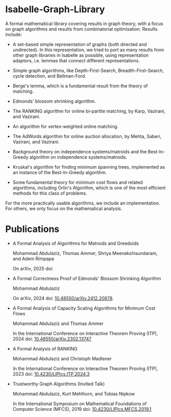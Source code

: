 # Isabelle-Graph-Library

A formal mathematical library covering results in graph theory, with a focus on graph algorithms and results from combinatorial optimisation.
Results include:

 - A set-based simple representation of graphs (both directed and undirected). In this representation, we tried to port as many results from other graph libraries in Isabelle as possible, using representation adaptors, i.e. lemmas that connect different representations.

 - Simple graph algorithms, like Depth-First-Search, Breadth-First-Search, cycle detection, and Bellman-Ford. 

 - Berge's lemma, which is a fundamental result from the theory of matching.

 - Edmonds' blossom shrinking algorithm.

 - The RANKING algorithm for online bi-partite matching, by Karp, Vazirani, and Vazirani.

 - An algorithm for vertex-weighted online matching.

 - The AdWords algorithm for online auction allocation, by Mehta, Saberi, Vazirani, and Vazirani.
 
 - Background theory on independence systems/matroids and the Best-In-Greedy algorithm on independence systems/matroids.

 - Kruskal's algorithm for finding minimum spanning trees, implemented as an instance of the Best-In-Greedy algorithm.
 
 - Some fundamental theory for minimum cost flows and related algorithms, including Orlin's Algorithm, which is one of the most efficient methods for this class of problems.

For the more practically usable algorithms, we include an implementation. For others, we only focus on the mathematical analysis.

# Publications

 - A Formal Analysis of Algorithms for Matroids and Greedoids

   Mohammad Abdulaziz, Thomas Ammer, Shriya Meenakshisundaram, and Adem Rimpapa

   On arXiv, 2025 doi: [](https://)
   
 - A Formal Correctness Proof of Edmonds' Blossom Shrinking Algorithm

   Mohammad Abdulaziz 

   On arXiv, 2024 doi: [10.48550/arXiv.2412.20878](https://10.48550/arXiv.2412.20878).

 - A Formal Analysis of Capacity Scaling Algorithms for Minimum Cost Flows

   Mohammad Abdulaziz and Thomas Ammer

   In the International Conference on Interactive Theorem Proving (ITP), 2024 doi: [10.48550/arXiv.2302.13747](https://10.48550/arXiv.2302.13747)

 - A Formal Analysis of RANKING

   Mohammad Abdulaziz and Christoph Madlener

   In the International Conference on Interactive Theorem Proving (ITP), 2023 doi: [10.4230/LIPIcs.ITP.2024.3](https://10.4230/LIPIcs.ITP.2024.3)

 - Trustworthy Graph Algorithms (Invited Talk)

   Mohammad Abdulaziz, Kurt Mehlhorn, and Tobias Nipkow

   In the International Symposium on Mathematical Foundations of Computer Science (MFCS), 2019 doi: [10.4230/LIPIcs.MFCS.2019.1](https://10.4230/LIPIcs.MFCS.2019.1)